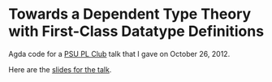 Towards a Dependent Type Theory with First-Class Datatype Definitions
=====================================================================

Agda code for a [PSU PL Club](https://projects.cecs.pdx.edu:8443/~ntc2/cswiki/index.cgi/wiki/PLClub) talk that I gave on October 26, 2012.

Here are the [slides for the talk](https://speakerdeck.com/larrytheliquid/towards-a-dependent-type-theory-with-first-class-datatype-definitions).






